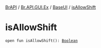 [BrAPI](../../index.md) / [Br.API.GUI.Ex](../index.md) / [BaseUI](index.md) / [isAllowShift](./is-allow-shift.md)

# isAllowShift

`open fun isAllowShift(): `[`Boolean`](https://kotlinlang.org/api/latest/jvm/stdlib/kotlin/-boolean/index.html)
